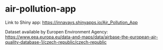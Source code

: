 # air-pollution-app

Link to Shiny app: https://innavays.shinyapps.io/Air_Pollution_App

Dataset available by Europen Environment Agency: https://www.eea.europa.eu/data-and-maps/data/airbase-the-european-air-quality-database-1/czech-republic/czech-republic
